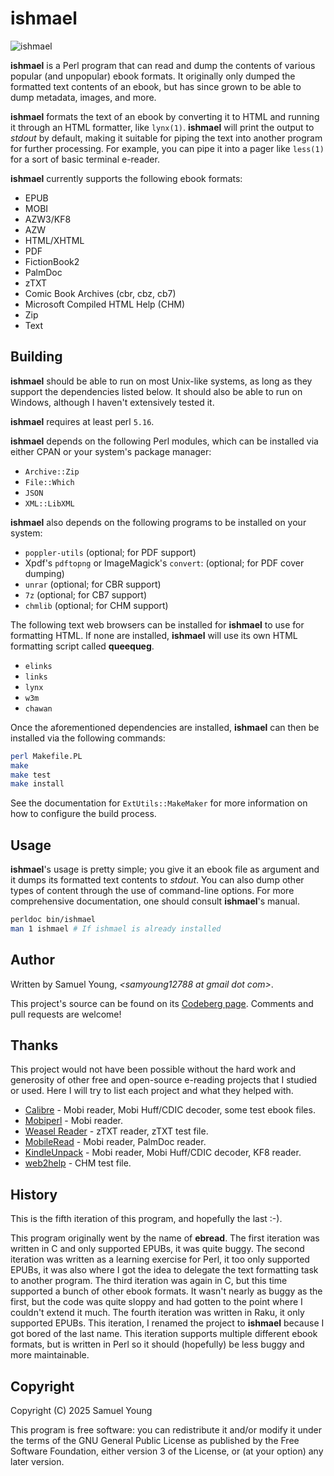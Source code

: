# ishmael

![ishmael](img/ishmael-logo.png)

**ishmael** is a Perl program that can read and dump the contents of various
popular (and unpopular) ebook formats. It originally only dumped the formatted
text contents of an ebook, but has since grown to be able to dump metadata,
images, and more.

**ishmael** formats the text of an ebook by converting it to HTML and running
it through an HTML formatter, like `lynx(1)`. **ishmael** will print the output
to *stdout* by default, making it suitable for piping the text into another
program for further processing. For example, you can pipe it into a pager like
`less(1)` for a sort of basic terminal e-reader.

**ishmael** currently supports the following ebook formats:
* EPUB
* MOBI
* AZW3/KF8
* AZW
* HTML/XHTML
* PDF
* FictionBook2
* PalmDoc
* zTXT
* Comic Book Archives (cbr, cbz, cb7)
* Microsoft Compiled HTML Help (CHM)
* Zip
* Text

## Building
**ishmael** should be able to run on most Unix-like systems, as long as they
support the dependencies listed below. It should also be able to run on
Windows, although I haven't extensively tested it.

**ishmael** requires at least perl `5.16`.

**ishmael** depends on the following Perl modules, which can be installed via
either CPAN or your system's package manager:
* `Archive::Zip`
* `File::Which`
* `JSON`
* `XML::LibXML`

**ishmael** also depends on the following programs to be installed on your
system:
* `poppler-utils` (optional; for PDF support)
* Xpdf's `pdftopng` or ImageMagick's `convert`: (optional; for PDF cover dumping)
* `unrar` (optional; for CBR support)
* `7z` (optional; for CB7 support)
* `chmlib` (optional; for CHM support)

The following text web browsers can be installed for **ishmael** to use for
formatting HTML. If none are installed, **ishmael** will use its own HTML
formatting script called **queequeg**.
* `elinks`
* `links`
* `lynx`
* `w3m`
* `chawan`

Once the aforementioned dependencies are installed, **ishmael** can then be
installed via the following commands:
```bash
perl Makefile.PL
make
make test
make install
```
See the documentation for `ExtUtils::MakeMaker` for more information on how to
configure the build process.

## Usage
**ishmael**'s usage is pretty simple; you give it an ebook file as argument and
it dumps its formatted text contents to *stdout*. You can also dump other types
of content through the use of command-line options. For more comprehensive
documentation, one should consult **ishmael**'s manual.
```bash
perldoc bin/ishmael
man 1 ishmael # If ishmael is already installed
```
## Author
Written by Samuel Young, *\<samyoung12788 at gmail dot com\>*.

This project's source can be found on its
[Codeberg page](https://codeberg.org/1-1sam/ishmael). Comments and pull
requests are welcome!

## Thanks
This project would not have been possible without the hard work and generosity
of other free and open-source e-reading projects that I studied or used.
Here I will try to list each project and what they helped with.
* [Calibre](https://calibre-ebook.com/) - Mobi reader, Mobi Huff/CDIC decoder,
some test ebook files.
* [Mobiperl](https://www.mobileread.com/forums/showthread.php?t=17718) - Mobi
reader.
* [Weasel Reader](https://gutenpalm.sourceforge.net/about.php) - zTXT reader,
zTXT test file.
* [MobileRead](https://wiki.mobileread.com/wiki/Main_Page) - Mobi reader,
PalmDoc reader.
* [KindleUnpack](https://github.com/kevinhendricks/KindleUnpack) - Mobi
reader, Mobi Huff/CDIC decoder, KF8 reader.
* [web2help](https://www.skeed.it/web2help) - CHM test file.

## History

This is the fifth iteration of this program, and hopefully the last :-).

This program originally went by the name of **ebread**. The first iteration was
written in C and only supported EPUBs, it was quite buggy. The second
iteration was written as a learning exercise for Perl, it too only supported
EPUBs, it was also where I got the idea to delegate the text formatting task to
another program. The third iteration was again in C, but this time supported
a bunch of other ebook formats. It wasn't nearly as buggy as the first, but the
code was quite sloppy and had gotten to the point where I couldn't extend it
much. The fourth iteration was written in Raku, it only supported EPUBs. This
iteration, I renamed the project to **ishmael** because I got bored of the last
name. This iteration supports multiple different ebook formats, but is written
in Perl so it should (hopefully) be less buggy and more maintainable.

## Copyright
Copyright (C) 2025 Samuel Young

This program is free software: you can redistribute it and/or modify
it under the terms of the GNU General Public License as published by
the Free Software Foundation, either version 3 of the License, or
(at your option) any later version.
